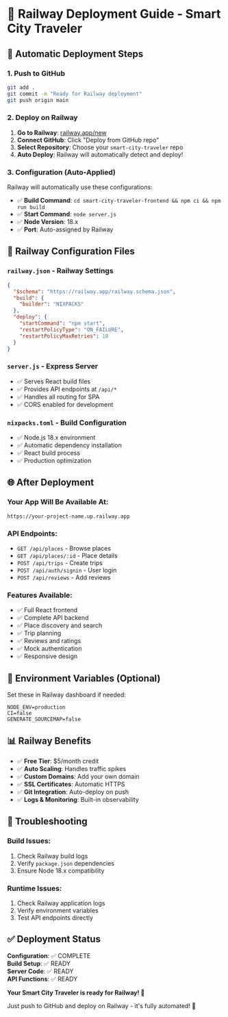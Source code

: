 # 🚂 Railway Deployment Guide - Smart City Traveler

## 🚀 Automatic Deployment Steps

### 1. Push to GitHub
```bash
git add .
git commit -m "Ready for Railway deployment"
git push origin main
```

### 2. Deploy on Railway
1. **Go to Railway**: [railway.app/new](https://railway.app/new)
2. **Connect GitHub**: Click "Deploy from GitHub repo"
3. **Select Repository**: Choose your `smart-city-traveler` repo
4. **Auto Deploy**: Railway will automatically detect and deploy!

### 3. Configuration (Auto-Applied)
Railway will automatically use these configurations:
- ✅ **Build Command**: `cd smart-city-traveler-frontend && npm ci && npm run build`
- ✅ **Start Command**: `node server.js`
- ✅ **Node Version**: 18.x
- ✅ **Port**: Auto-assigned by Railway

## 📁 Railway Configuration Files

### `railway.json` - Railway Settings
```json
{
  "$schema": "https://railway.app/railway.schema.json",
  "build": {
    "builder": "NIXPACKS"
  },
  "deploy": {
    "startCommand": "npm start",
    "restartPolicyType": "ON_FAILURE",
    "restartPolicyMaxRetries": 10
  }
}
```

### `server.js` - Express Server
- ✅ Serves React build files
- ✅ Provides API endpoints at `/api/*`
- ✅ Handles all routing for SPA
- ✅ CORS enabled for development

### `nixpacks.toml` - Build Configuration
- ✅ Node.js 18.x environment
- ✅ Automatic dependency installation
- ✅ React build process
- ✅ Production optimization

## 🌐 After Deployment

### Your App Will Be Available At:
```
https://your-project-name.up.railway.app
```

### API Endpoints:
- `GET /api/places` - Browse places
- `GET /api/places/:id` - Place details
- `POST /api/trips` - Create trips
- `POST /api/auth/signin` - User login
- `POST /api/reviews` - Add reviews

### Features Available:
- ✅ Full React frontend
- ✅ Complete API backend
- ✅ Place discovery and search
- ✅ Trip planning
- ✅ Reviews and ratings
- ✅ Mock authentication
- ✅ Responsive design

## 🔧 Environment Variables (Optional)

Set these in Railway dashboard if needed:
```
NODE_ENV=production
CI=false
GENERATE_SOURCEMAP=false
```

## 📊 Railway Benefits

- ✅ **Free Tier**: $5/month credit
- ✅ **Auto Scaling**: Handles traffic spikes
- ✅ **Custom Domains**: Add your own domain
- ✅ **SSL Certificates**: Automatic HTTPS
- ✅ **Git Integration**: Auto-deploy on push
- ✅ **Logs & Monitoring**: Built-in observability

## 🚨 Troubleshooting

### Build Issues:
1. Check Railway build logs
2. Verify `package.json` dependencies
3. Ensure Node 18.x compatibility

### Runtime Issues:
1. Check Railway application logs
2. Verify environment variables
3. Test API endpoints directly

## ✅ Deployment Status

**Configuration**: ✅ COMPLETE  
**Build Setup**: ✅ READY  
**Server Code**: ✅ READY  
**API Functions**: ✅ READY  

**Your Smart City Traveler is ready for Railway! 🚂**

Just push to GitHub and deploy on Railway - it's fully automated! 🚀